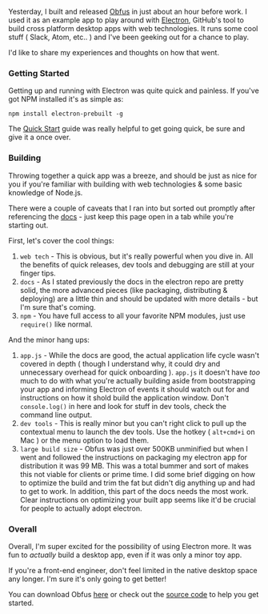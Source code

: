 <!--
{
	  "title": "Initial Thoughts on Electron",
		  "tags": ["javascript", "code", "github", "electron"]
}
-->


Yesterday, I built and released [Obfus](https://github.com/tidbit/obfus) in just about an hour before work. I used it as an example app to play around with [Electron](http://electron.atom.io/), GitHub's tool to build cross platform desktop apps with web technologies. It runs some cool stuff ( Slack, Atom, etc.. ) and I've been geeking out for a chance to play.

I'd like to share my experiences and thoughts on how that went.


### Getting Started

Getting up and running with Electron was quite quick and painless. If you've got NPM installed it's as simple as:

```
npm install electron-prebuilt -g
```
The [Quick Start](https://github.com/atom/electron/blob/master/docs/tutorial/quick-start.md) guide was really helpful to get going quick, be sure and give it a once over.


### Building

Throwing together a quick app was a breeze, and should be just as nice for you if you're familiar with building with web technologies &amp; some basic knowledge of Node.js.

There were a couple of caveats that I ran into but sorted out promptly after referencing the [docs](https://github.com/atom/electron/tree/master/docs) - just keep this page open in a tab while you're starting out.

First, let's cover the cool things:

1. `web tech` - This is obvious, but it's really powerful when you dive in. All the benefits of quick releases, dev tools and debugging are still at your finger tips.
2. `docs` - As I stated previously the docs in the electron repo are pretty solid, the more advanced pieces (like packaging, distributing & deploying) are a little thin and should be updated with more details - but I'm sure that's coming.
3. `npm` - You have full access to all your favorite NPM modules, just use `require()` like normal.



And the minor hang ups:


1. `app.js` - While the docs are good, the actual application life cycle wasn't covered in depth ( though I understand why, it could dry and unnecessary overhead for quick onboarding ). `app.js` it doesn't have _too_ much to do with what you're actually building aside from bootstrapping your app and informing Electron of events it should watch out for and instructions on how it shold build the application window. Don't `console.log()` in here and look for stuff in dev tools, check the command line output.
2. `dev tools` - This is really minor but you can't right click to pull up the contextual menu to launch the dev tools.  Use the hotkey ( `alt+cmd+i` on Mac ) or the menu option to load them.
3. `large build size` - Obfus was just over 500KB unminified but when I went and followed the instructions on packaging my electron app for distribution it was 99 MB. This was a total bummer and sort of makes this not viable for clients or prime time. I did some brief digging on how to optimize the build and trim the fat but didn't dig anything up and had to get to work. In addition, this part of the docs needs the most work.   Clear instructions on optimizing your built app seems like it'd be crucial for people to actually adopt electron.

### Overall

Overall, I'm super excited for the possibility of using Electron more. It was fun to _actually_ build a desktop app, even if it was only a minor toy app. 

If you're a front-end engineer, don't feel limited in the native desktop space any longer. I'm sure it's only going to get better!

You can download Obfus [here](http://mas.im/ap1A) or check out the [source code](http://mas.im/aomv) to help you get started.



